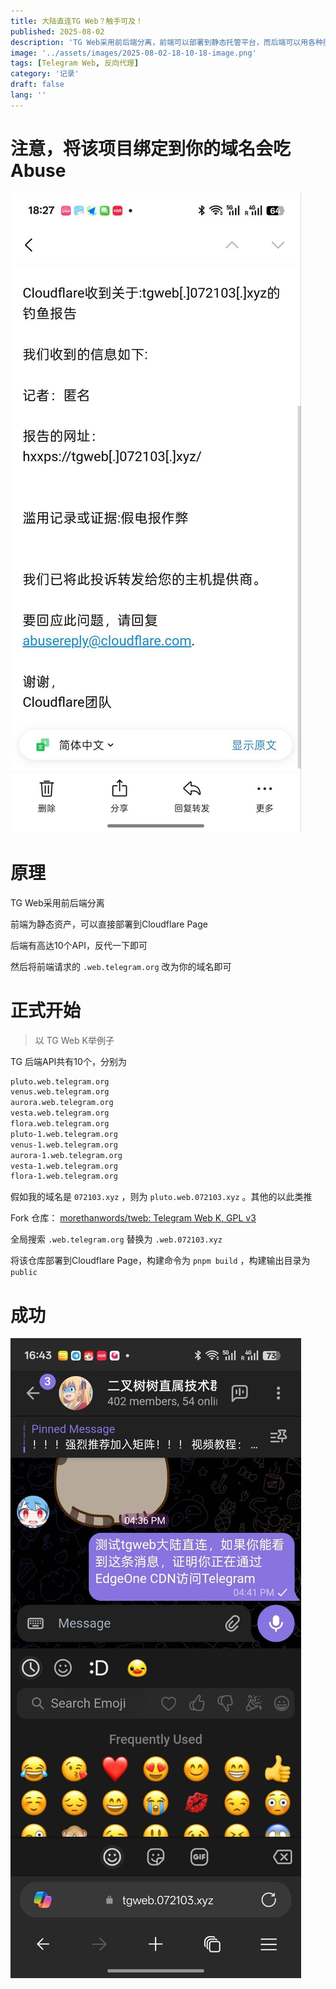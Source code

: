```yaml
---
title: 大陆直连TG Web？触手可及！
published: 2025-08-02
description: 'TG Web采用前后端分离，前端可以部署到静态托管平台，而后端可以用各种服务反代'
image: '../assets/images/2025-08-02-18-10-18-image.png'
tags: [Telegram Web, 反向代理]
category: '记录'
draft: false 
lang: ''
---
```


# 注意，将该项目绑定到你的域名会吃Abuse

![](../assets/images/2025-08-02-18-30-40-75bf069f14b199651db36b1bda015bc2_720.jpg)

# 原理

TG Web采用前后端分离

前端为静态资产，可以直接部署到Cloudflare Page

后端有高达10个API，反代一下即可

然后将前端请求的 `.web.telegram.org`  改为你的域名即可

# 正式开始

> 以 TG Web K举例子

TG 后端API共有10个，分别为

```bash
pluto.web.telegram.org
venus.web.telegram.org
aurora.web.telegram.org
vesta.web.telegram.org
flora.web.telegram.org
pluto-1.web.telegram.org
venus-1.web.telegram.org
aurora-1.web.telegram.org
vesta-1.web.telegram.org
flora-1.web.telegram.org
```

假如我的域名是 `072103.xyz` ，则为 `pluto.web.072103.xyz` 。其他的以此类推

Fork 仓库： [morethanwords/tweb: Telegram Web K, GPL v3](https://github.com/morethanwords/tweb)

全局搜索 `.web.telegram.org` 替换为 `.web.072103.xyz` 

将该仓库部署到Cloudflare Page，构建命令为 `pnpm build` ，构建输出目录为 `public` 

# 成功

![](../assets/images/2025-08-02-18-21-46-0c8fc3ac93604c65401132aaa59c803d_720.jpg)
